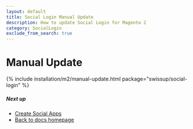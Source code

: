 ```yaml
---
layout: default
title: Social Login Manual Update
description: How to update Social Login for Magento 2
category: SocialLogin
exclude_from_search: true
---
```


# Manual Update

{% include installation/m2/manual-update.html package="swissup/social-login" %}

##### Next up

 -  [Create Social Apps](/m2/extensions/social-login/api)
 -  [Back to docs homepage](/m2/extensions/social-login)
